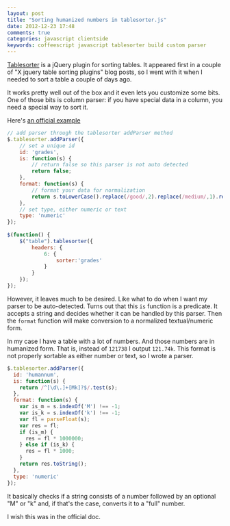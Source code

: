 ```yaml
---
layout: post
title: "Sorting humanized numbers in tablesorter.js"
date: 2012-12-23 17:48
comments: true
categories: javascript clientside
keywords: coffeescript javascript tablesorter build custom parser
---
```


[Tablesorter](http://tablesorter.com/docs/) is a jQuery plugin for sorting tables. It appeared first in a couple of "X jquery table sorting plugins" blog posts, so I went with it when I needed to sort a table a couple of days ago.

It works pretty well out of the box and it even lets you customize some bits. One of those bits is column parser: if you have special data in a column, you need a special way to sort it.

Here's [an official example](http://tablesorter.com/docs/example-parsers.html)

``` javascript
// add parser through the tablesorter addParser method 
$.tablesorter.addParser({ 
    // set a unique id 
    id: 'grades', 
    is: function(s) { 
        // return false so this parser is not auto detected 
        return false; 
    }, 
    format: function(s) { 
        // format your data for normalization 
        return s.toLowerCase().replace(/good/,2).replace(/medium/,1).replace(/bad/,0); 
    }, 
    // set type, either numeric or text 
    type: 'numeric' 
}); 
 
$(function() { 
    $("table").tablesorter({ 
        headers: { 
            6: { 
                sorter:'grades' 
            } 
        } 
    }); 
});                  
```

However, it leaves much to be desired. Like what to do when I want my parser to be auto-detected. Turns out that this `is` function is a predicate. It accepts a string and decides whether it can be handled by this parser. Then the `format` function will make conversion to a normalized textual/numeric form.

In my case I have a table with a lot of numbers. And those numbers are in humanized form. That is, instead of `121738` I output `121.74k`. This format is not properly sortable as either number or text, so I wrote a parser.

``` javascript
$.tablesorter.addParser({
  id: 'humannum',
  is: function(s) {
    return /^[\d\.]+[Mk]?$/.test(s);
  },
  format: function(s) {
    var is_m = s.indexOf('M') !== -1;
    var is_k = s.indexOf('k') !== -1;
    var fl = parseFloat(s);
    var res = fl;
    if (is_m) {
      res = fl * 1000000;
    } else if (is_k) {
      res = fl * 1000;
    }
    return res.toString();
  },
  type: 'numeric'
});
```

It basically checks if a string consists of a number followed by an optional "M" or "k" and, if that's the case, converts it to a "full" number. 

I wish this was in the official doc.